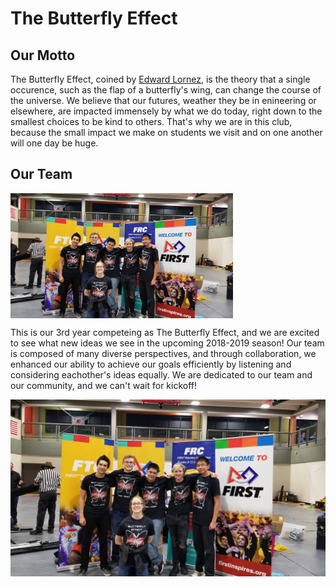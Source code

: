 # The Butterfly Effect 

## Our Motto

The Butterfly Effect, coined by [Edward Lornez](https://www.britannica.com/biography/Edward-Lorenz), is the theory that a single occurence, such as the flap of a butterfly's wing, can change the course of the universe. We believe that our futures, weather they be in enineering or elsewhere, are impacted immensely by what we do today, right down to the smallest choices to be kind to others. That's why we are in this club, because the small impact we make on students we visit and on one another will one day be huge. 

## Our Team

<img src="/images/teampicture2.jpg" alt="Team Picture 2" align="center" height="200">

This is our 3rd year competeing as The Butterfly Effect, and we are excited to see what new ideas we see in the upcoming 2018-2019 season! Our team is composed of many diverse perspectives, and through collaboration, we enhanced our ability to achieve our goals efficiently by listening and considering eachother's ideas equally. We are dedicated to our team and our community, and we can't wait for kickoff!

<img src="../images/Teampicture2.jpg">
